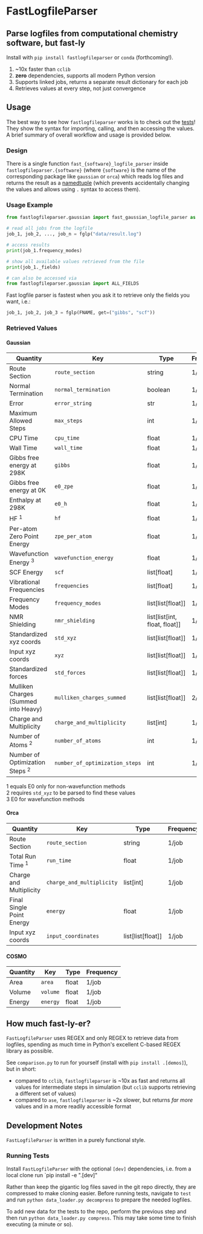 # FastLogfileParser
## Parse logfiles from computational chemistry software, but fast-ly

Install with `pip install fastlogfileparser` or `conda` (forthcoming!).

 1. ~10x faster than `cclib`
 2. **zero** dependencies, supports all modern Python version
 3. Supports linked jobs, returns a separate result dictionary for each job
 4. Retrieves values at every step, not just convergence

## Usage
The best way to see how `fastlogfileparser` works is to check out the [tests](./test/gaussian_test.py)!
They show the syntax for importing, calling, and then accessing the values.
A brief summary of overall workflow and usage is provided below.

### Design
There is a single function `fast_{software}_logfile_parser` inside `fastlogfileparser.{software}` (where `{software}` is the name of the corresponding package like `gaussian` or `orca`) which reads log files and returns the result as a [namedtuple](https://docs.python.org/3/library/collections.html#collections.namedtuple) (which prevents accidentally changing the values and allows using `.` syntax to access them).

### Usage Example

```python
from fastlogfileparser.gaussian import fast_gaussian_logfile_parser as fglp

# read all jobs from the logfile
job_1, job_2, ..., job_n = fglp("data/result.log")

# access results
print(job_1.frequency_modes)

# show all available values retrieved from the file
print(job_1._fields)

# can also be accessed via
from fastlogfileparser.gaussian import ALL_FIELDS
```

Fast logfile parser is fastest when you ask it to retrieve only the fields you want, i.e.:
```python
job_1, job_2, job_3 = fglp(FNAME, get=("gibbs", "scf"))
```

### Retrieved Values

#### Gaussian

| Quantity | Key | Type | Frequency |
| -------- | --- | ---- | --------- |
| Route Section | `route_section` | string | 1/job |
| Normal Termination | `normal_termination` | boolean | 1/job |
| Error | `error_string` | str | 1/job |
| Maximum Allowed Steps | `max_steps` | int | 1/job |
| CPU Time | `cpu_time` | float | 1/job |
| Wall Time | `wall_time` | float | 1/job |
| Gibbs free energy at 298K | `gibbs` | float | 1/job |
| Gibbs free energy at 0K | `e0_zpe` | float | 1/job |
| Enthalpy at 298K | `e0_h` | float | 1/job |
| HF $^1$ | `hf` | float | 1/job |
| Per-atom Zero Point Energy | `zpe_per_atom` | float | 1/job |
| Wavefunction Energy $^3$ | `wavefunction_energy` | float | 1/job |
| SCF Energy | `scf` | list[float] | 1/job |
| Vibrational Frequencies | `frequencies` | list[float] | 1/job |
| Frequency Modes | `frequency_modes` | list[list[float]] | 1/job |
| NMR Shielding | `nmr_shielding` | list[list[int, float, float]] | 1/job |
| Standardized xyz coords | `std_xyz` | list[list[float]] | 1/step/job |
| Input xyz coords | `xyz` | list[list[float]] | 1/step/job |
| Standardized forces | `std_forces` | list[list[float]] | 1/step/job |
| Mulliken Charges (Summed into Heavy) | `mulliken_charges_summed` | list[list[float]] | 2/job |
| Charge and Multiplicity | `charge_and_multiplicity` | list[int] | 1/job |
| Number of Atoms $^2$ | `number_of_atoms` | int | 1/job |
| Number of Optimization Steps $^2$ | `number_of_optimization_steps` | int | 1/job |

$1$ equals E0 only for non-wavefunction methods <br>
$2$ requires `std_xyz` to be parsed to find these values <br>
$3$ E0 for wavefunction methods <br>

#### Orca

| Quantity | Key | Type | Frequency |
| -------- | --- | ---- | --------- |
| Route Section | `route_section` | string | 1/job |
| Total Run Time $^1$ | `run_time` | float | 1/job |
| Charge and Multiplicity | `charge_and_multiplicity` | list[int] | 1/job |
| Final Single Point Energy | `energy` | float | 1/job |
| Input xyz coords | `input_coordinates` | list[list[float]] | 1/job |

#### COSMO

| Quantity | Key | Type | Frequency |
| -------- | --- | ---- | --------- |
| Area | `area` | float | 1/job |
| Volume | `volume` | float | 1/job |
| Energy | `energy` | float | 1/job |

## How much fast-ly-er?
`FastLogfileParser` uses REGEX and only REGEX to retrieve data from logfiles, spending as much time in Python's excellent C-based REGEX library as possible.

See `comparison.py` to run for yourself (install with `pip install .[demos]`), but in short:
 - compared to `cclib`, `fastlogfileparser` is ~10x as fast and returns all values for intermediate steps in simulation (but `cclib` supports retrieving a different set of values)
 - compared to `ase`, `fastlogfileparser` is ~2x slower, but returns _far more_ values and in a more readily accessible format

## Development Notes
`FastLogfileParser` is written in a purely functional style.

### Running Tests
Install `FastLogfileParser` with the optional `[dev]` dependencies, i.e. from a local clone run `pip install -e ".[dev]"

Rather than keep the gigantic log files saved in the git repo directly, they are compressed to make cloning easier.
Before running tests, navigate to `test` and run `python data_loader.py decompress` to prepare the needed logfiles.

To add new data for the tests to the repo, perform the previous step and then run `python data_loader.py compress`.
This may take some time to finish executing (a minute or so).
